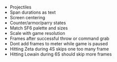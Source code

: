 - Projectiles
- Span durations as text
- Screen centering
- Counter/armor/parry states
- Match SF6 palette and sizes
- Scale with game resolution
- Frames after successful throw or command grab
- Dont add frames to meter while game is paused
- Hitting Zeta during 4S skips one too many frame
- Hitting Lowain during 6S should skip more frames
